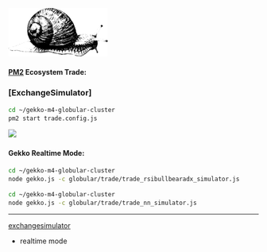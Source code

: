 <img src="https://github.com/universalbit-dev/gekko-m4/blob/master/images/snail.png" width="200" />

#### [PM2](https://pm2.io/docs/runtime/guide/process-management/) Ecosystem Trade: 
### [ExchangeSimulator]
```bash
cd ~/gekko-m4-globular-cluster
pm2 start trade.config.js
```
<img src="https://github.com/universalbit-dev/gekko-m4-globular-cluster/blob/master/docs/mode/trade/images/exchange_simulator.png" width="auto" />


#### Gekko Realtime Mode:

```bash
cd ~/gekko-m4-globular-cluster
node gekko.js -c globular/trade/trade_rsibullbearadx_simulator.js 
```

```bash
cd ~/gekko-m4-globular-cluster
node gekko.js -c globular/trade/trade_nn_simulator.js 
```
---

[exchangesimulator](https://github.com/universalbit-dev/gekko-m4/blob/master/ecosystem/trade/trade_rsibullbearadx_simulator.js)
* realtime mode 
